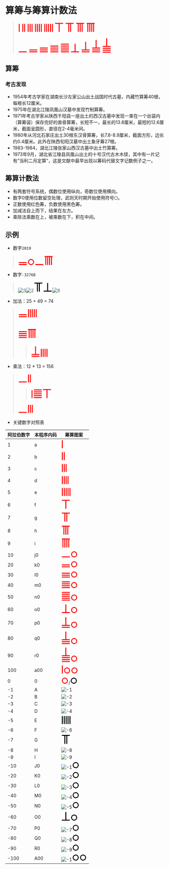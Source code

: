 # 算筹与筹算计数法

> ![1](https://raw.githubusercontent.com/gamefang/CountingRod/master/res/a.png)
![2](https://raw.githubusercontent.com/gamefang/CountingRod/master/res/b.png)
![3](https://raw.githubusercontent.com/gamefang/CountingRod/master/res/c.png)
![4](https://raw.githubusercontent.com/gamefang/CountingRod/master/res/d.png)
![5](https://raw.githubusercontent.com/gamefang/CountingRod/master/res/e.png)
![6](https://raw.githubusercontent.com/gamefang/CountingRod/master/res/f.png)
![7](https://raw.githubusercontent.com/gamefang/CountingRod/master/res/g.png)
![8](https://raw.githubusercontent.com/gamefang/CountingRod/master/res/h.png)
![9](https://raw.githubusercontent.com/gamefang/CountingRod/master/res/i.png)
>
> ![1](https://raw.githubusercontent.com/gamefang/CountingRod/master/res/j.png)
![2](https://raw.githubusercontent.com/gamefang/CountingRod/master/res/k.png)
![3](https://raw.githubusercontent.com/gamefang/CountingRod/master/res/l.png)
![4](https://raw.githubusercontent.com/gamefang/CountingRod/master/res/m.png)
![5](https://raw.githubusercontent.com/gamefang/CountingRod/master/res/n.png)
![6](https://raw.githubusercontent.com/gamefang/CountingRod/master/res/o.png)
![7](https://raw.githubusercontent.com/gamefang/CountingRod/master/res/p.png)
![8](https://raw.githubusercontent.com/gamefang/CountingRod/master/res/q.png)
![9](https://raw.githubusercontent.com/gamefang/CountingRod/master/res/r.png)

## 算筹

### 考古发现

- 1954年考古学家在湖南长沙左家公山出土战国时代古墓，内藏竹算筹40根，每根长12厘米。
- 1975年在湖北江陵凤凰山汉墓中发现竹制算筹。
- 1971年考古学家从陕西千阳县一座出土的西汉古墓中发现一束在一个丝袋内（算筹袋）保存完好的兽骨算筹，长短不一，最长的13.8厘米，最短的12.6厘米，截面呈圆形，直径在2-4毫米间。
- 1980年从河北石家庄出土30根东汉骨算筹，长7.8-8.9厘米，截面方形，边长约0.4厘米。此外在陕西旬阳汉墓中出土象牙筹27根。
- 1983-1984，湖北江陵张家山西汉古墓中出土竹算筹。
- 1973年9月，湖北省江陵县凤凰山出土的十号汉代古木木牍，其中有一片记有“当利二月定算”，这是文献中最早出现以筹码代替文字记数例子之一。

## 筹算计数法

- 有两套符号系统，偶数位使用纵向，奇数位使用横向。
- 数字0使用位数留空处理，武则天时期开始使用符号`〇`。
- 正数使用红色筹，负数使用黑色筹。
- 加减法自上而下，结果在左方。
- 乘除法乘数在上，被乘数在下，积在中间。

## 示例

- 数字`2019`
> ![2](https://raw.githubusercontent.com/gamefang/CountingRod/master/res/k.png)![0](https://raw.githubusercontent.com/gamefang/CountingRod/master/res/0.png)![1](https://raw.githubusercontent.com/gamefang/CountingRod/master/res/j.png)![9](https://raw.githubusercontent.com/gamefang/CountingRod/master/res/i.png)

- 数字`-32768`
> ![3](https://raw.githubusercontent.com/gamefang/CountingRod/master/res/_c.png)![2](https://raw.githubusercontent.com/gamefang/CountingRod/master/res/_k.png)![7](https://raw.githubusercontent.com/gamefang/CountingRod/master/res/_g.png)![6](https://raw.githubusercontent.com/gamefang/CountingRod/master/res/_o.png)![8](https://raw.githubusercontent.com/gamefang/CountingRod/master/res/_h.png)

- 加法：25 + 49 = 74
> ![2](https://raw.githubusercontent.com/gamefang/CountingRod/master/res/k.png)![5](https://raw.githubusercontent.com/gamefang/CountingRod/master/res/e.png)
>
> ![4](https://raw.githubusercontent.com/gamefang/CountingRod/master/res/m.png)![9](https://raw.githubusercontent.com/gamefang/CountingRod/master/res/i.png)
> ---
>> ![7](https://raw.githubusercontent.com/gamefang/CountingRod/master/res/p.png)![4](https://raw.githubusercontent.com/gamefang/CountingRod/master/res/d.png)

- 乘法：12 * 13 = 156
> ![1](https://raw.githubusercontent.com/gamefang/CountingRod/master/res/j.png)![2](https://raw.githubusercontent.com/gamefang/CountingRod/master/res/b.png)
>
>> ![1](https://raw.githubusercontent.com/gamefang/CountingRod/master/res/a.png)![5](https://raw.githubusercontent.com/gamefang/CountingRod/master/res/n.png)![6](https://raw.githubusercontent.com/gamefang/CountingRod/master/res/f.png)
>
> ![1](https://raw.githubusercontent.com/gamefang/CountingRod/master/res/j.png)![3](https://raw.githubusercontent.com/gamefang/CountingRod/master/res/c.png)

- 关键数字对照表

阿拉伯数字|本程序内码|筹算图案
--|--|--
1|a|![1](https://raw.githubusercontent.com/gamefang/CountingRod/master/res/a.png)
2|b|![2](https://raw.githubusercontent.com/gamefang/CountingRod/master/res/b.png)
3|c|![3](https://raw.githubusercontent.com/gamefang/CountingRod/master/res/c.png)
4|d|![4](https://raw.githubusercontent.com/gamefang/CountingRod/master/res/d.png)
5|e|![5](https://raw.githubusercontent.com/gamefang/CountingRod/master/res/e.png)
6|f|![6](https://raw.githubusercontent.com/gamefang/CountingRod/master/res/f.png)
7|g|![7](https://raw.githubusercontent.com/gamefang/CountingRod/master/res/g.png)
8|h|![8](https://raw.githubusercontent.com/gamefang/CountingRod/master/res/h.png)
9|i|![9](https://raw.githubusercontent.com/gamefang/CountingRod/master/res/i.png)
10|j0|![1](https://raw.githubusercontent.com/gamefang/CountingRod/master/res/j.png)![0](https://raw.githubusercontent.com/gamefang/CountingRod/master/res/0.png)
20|k0|![2](https://raw.githubusercontent.com/gamefang/CountingRod/master/res/k.png)![0](https://raw.githubusercontent.com/gamefang/CountingRod/master/res/0.png)
30|l0|![3](https://raw.githubusercontent.com/gamefang/CountingRod/master/res/l.png)![0](https://raw.githubusercontent.com/gamefang/CountingRod/master/res/0.png)
40|m0|![4](https://raw.githubusercontent.com/gamefang/CountingRod/master/res/m.png)![0](https://raw.githubusercontent.com/gamefang/CountingRod/master/res/0.png)
50|n0|![5](https://raw.githubusercontent.com/gamefang/CountingRod/master/res/n.png)![0](https://raw.githubusercontent.com/gamefang/CountingRod/master/res/0.png)
60|o0|![6](https://raw.githubusercontent.com/gamefang/CountingRod/master/res/o.png)![0](https://raw.githubusercontent.com/gamefang/CountingRod/master/res/0.png)
70|p0|![7](https://raw.githubusercontent.com/gamefang/CountingRod/master/res/p.png)![0](https://raw.githubusercontent.com/gamefang/CountingRod/master/res/0.png)
80|q0|![8](https://raw.githubusercontent.com/gamefang/CountingRod/master/res/q.png)![0](https://raw.githubusercontent.com/gamefang/CountingRod/master/res/0.png)
90|r0|![9](https://raw.githubusercontent.com/gamefang/CountingRod/master/res/r.png)![0](https://raw.githubusercontent.com/gamefang/CountingRod/master/res/0.png)
100|a00|![1](https://raw.githubusercontent.com/gamefang/CountingRod/master/res/a.png)![0](https://raw.githubusercontent.com/gamefang/CountingRod/master/res/0.png)![0](https://raw.githubusercontent.com/gamefang/CountingRod/master/res/0.png)
0|0|![0](https://raw.githubusercontent.com/gamefang/CountingRod/master/res/0.png)/![0](https://raw.githubusercontent.com/gamefang/CountingRod/master/res/_0.png)
-1|A|![-1](https://raw.githubusercontent.com/gamefang/CountingRod/master/res/_a.png)
-2|B|![-2](https://raw.githubusercontent.com/gamefang/CountingRod/master/res/_b.png)
-3|C|![-3](https://raw.githubusercontent.com/gamefang/CountingRod/master/res/_c.png)
-4|D|![-4](https://raw.githubusercontent.com/gamefang/CountingRod/master/res/_d.png)
-5|E|![-5](https://raw.githubusercontent.com/gamefang/CountingRod/master/res/_e.png)
-6|F|![-6](https://raw.githubusercontent.com/gamefang/CountingRod/master/res/_f.png)
-7|G|![-7](https://raw.githubusercontent.com/gamefang/CountingRod/master/res/_g.png)
-8|H|![-8](https://raw.githubusercontent.com/gamefang/CountingRod/master/res/_h.png)
-9|I|![-9](https://raw.githubusercontent.com/gamefang/CountingRod/master/res/_i.png)
-10|J0|![-1](https://raw.githubusercontent.com/gamefang/CountingRod/master/res/_j.png)![0](https://raw.githubusercontent.com/gamefang/CountingRod/master/res/_0.png)
-20|K0|![-2](https://raw.githubusercontent.com/gamefang/CountingRod/master/res/_k.png)![0](https://raw.githubusercontent.com/gamefang/CountingRod/master/res/_0.png)
-30|L0|![-3](https://raw.githubusercontent.com/gamefang/CountingRod/master/res/_l.png)![0](https://raw.githubusercontent.com/gamefang/CountingRod/master/res/_0.png)
-40|M0|![-4](https://raw.githubusercontent.com/gamefang/CountingRod/master/res/_m.png)![0](https://raw.githubusercontent.com/gamefang/CountingRod/master/res/_0.png)
-50|N0|![-5](https://raw.githubusercontent.com/gamefang/CountingRod/master/res/_n.png)![0](https://raw.githubusercontent.com/gamefang/CountingRod/master/res/_0.png)
-60|O0|![-6](https://raw.githubusercontent.com/gamefang/CountingRod/master/res/_o.png)![0](https://raw.githubusercontent.com/gamefang/CountingRod/master/res/_0.png)
-70|P0|![-7](https://raw.githubusercontent.com/gamefang/CountingRod/master/res/_p.png)![0](https://raw.githubusercontent.com/gamefang/CountingRod/master/res/_0.png)
-80|Q0|![-8](https://raw.githubusercontent.com/gamefang/CountingRod/master/res/_q.png)![0](https://raw.githubusercontent.com/gamefang/CountingRod/master/res/_0.png)
-90|R0|![-9](https://raw.githubusercontent.com/gamefang/CountingRod/master/res/_r.png)![0](https://raw.githubusercontent.com/gamefang/CountingRod/master/res/_0.png)
-100|A00|![-1](https://raw.githubusercontent.com/gamefang/CountingRod/master/res/_a.png)![0](https://raw.githubusercontent.com/gamefang/CountingRod/master/res/_0.png)![0](https://raw.githubusercontent.com/gamefang/CountingRod/master/res/_0.png)
